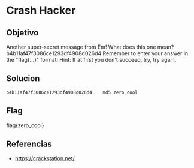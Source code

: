 # Crash Hacker
## Objetivo
Another super-secret message from Em! What does this one mean? b4b11af47f3086ce1293df4908d026d4 Remember to enter your answer in the "flag{...}" format! Hint: If at first you don't succeed, try, try again.

## Solucion
```
b4b11af47f3086ce1293df4908d026d4	md5	zero_cool
```

## Flag
flag{zero_cool}


## Referencias
- https://crackstation.net/